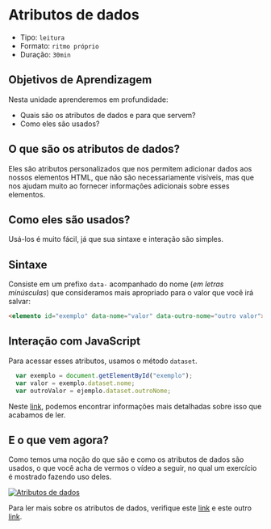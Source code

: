 # Atributos de dados

* Tipo: `leitura`
* Formato: `ritmo próprio`
* Duração: `30min`

## Objetivos de Aprendizagem

Nesta unidade aprenderemos em profundidade:

* Quais são os atributos de dados e para que servem?
* Como eles são usados?

## O que são os atributos de dados?

Eles são atributos personalizados que nos permitem adicionar dados aos nossos elementos HTML, que não são necessariamente visíveis, mas que nos ajudam muito ao fornecer informações adicionais sobre esses elementos.

## Como eles são usados?

Usá-los é muito fácil, já que sua sintaxe e interação são simples.

## Sintaxe

Consiste em um prefixo `data-` acompanhado do nome \(_em letras minúsculas_\) que consideramos mais apropriado para o valor que você irá salvar:

```html
<elemento id="exemplo" data-nome="valor" data-outro-nome="outro valor">
```

## Interação com JavaScript

Para acessar esses atributos, usamos o método `dataset`.

```javascript
  var exemplo = document.getElementById("exemplo");
  var valor = exemplo.dataset.nome;
  var outroValor = ejemplo.dataset.outroNome;
```

Neste [link](https://cybmeta.com/los-atributos-data-y-el-dataset-api), podemos encontrar informações mais detalhadas sobre isso que acabamos de ler.

## E o que vem agora?

Como temos uma noção do que são e como os atributos de dados são usados, o que você acha de vermos o vídeo a seguir, no qual um exercício é mostrado fazendo uso deles.

[![Atributos de dados](https://img.youtube.com/vi/fnn6mqN1S8Q/0.jpg)](https://www.youtube.com/watch?v=fnn6mqN1S8Q)

Para ler mais sobre os atributos de dados, verifique este [link](https://developer.mozilla.org/en-US/docs/Learn/HTML/Howto/Use_data_attributes) e este outro [link](https://www.w3schools.com/tags/att_global_data.asp).

